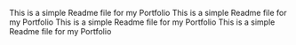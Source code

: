 This is a simple Readme file for my Portfolio
This is a simple Readme file for my Portfolio
This is a simple Readme file for my Portfolio
This is a simple Readme file for my Portfolio

